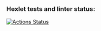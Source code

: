 ### Hexlet tests and linter status:
[![Actions Status](https://github.com/lenchk/qa-engineer-project-84/actions/workflows/hexlet-check.yml/badge.svg)](https://github.com/lenchk/qa-engineer-project-84/actions)